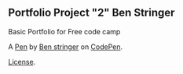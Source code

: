 Portfolio Project "2"  Ben Stringer 
------------------------------------
Basic Portfolio for Free code camp 

A [Pen](https://codepen.io/TruthllyTryin/pen/QQWqwv) by [Ben stringer](https://codepen.io/TruthllyTryin) on [CodePen](https://codepen.io).

[License](https://codepen.io/TruthllyTryin/pen/QQWqwv/license).